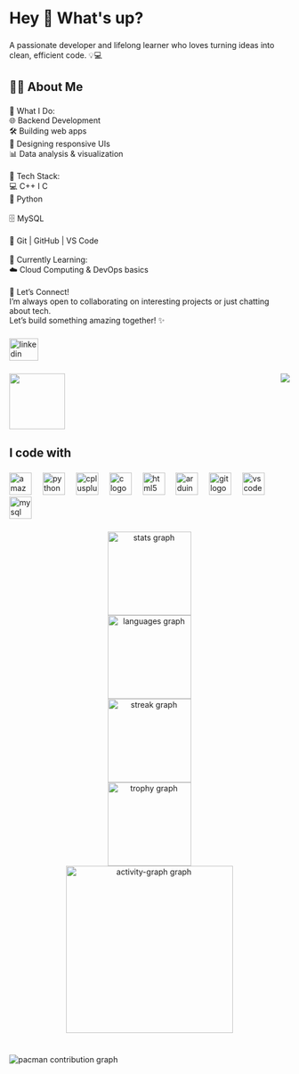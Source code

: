 <h1 align="left">Hey 👋 What's up?</h1>

###

<p align="left">A passionate developer and lifelong learner who loves turning ideas into clean, efficient code. 💡💻</p>

###

<h2 align="left">👩‍💻 About Me</h2>

###

<p align="left">🚀 What I Do:<br>🌐  Backend Development<br>🛠️ Building web apps<br>🎨 Designing responsive UIs<br>📊 Data analysis & visualization<br><br>💼 Tech Stack:<br>💻 C++ I C <br>🐍 Python <br><br>🗄️   MySQL<br><br>🔧 Git | GitHub | VS Code<br><br>🌱 Currently Learning:<br>☁️ Cloud Computing & DevOps basics<br><br>🤝 Let’s Connect!<br>I’m always open to collaborating on interesting projects or just chatting about tech.<br>Let’s build something amazing together! ✨</p>

###

<div align="left">
  <a href="https://www.linkedin.com/in/richa-jha-6b5579352/" target="_blank">
    <img src="https://raw.githubusercontent.com/maurodesouza/profile-readme-generator/master/src/assets/icons/social/linkedin/default.svg" width="52" height="40" alt="linkedin logo"  />
  </a>
</div>

###

<img align="right" src="https://visitor-badge.laobi.icu/badge?page_id=Richa0809.Richa0809&left_color=brown&right_color=beige"  />

###

<img align="left" height="100" src="https://i.imgflip.com/65efzo.gif"  />

###

<br clear="both">

<h2 align="left">I code with</h2>

###

<div align="left">
  <img src="https://cdn.jsdelivr.net/gh/devicons/devicon/icons/amazonwebservices/amazonwebservices-line-wordmark.svg" height="40" alt="amazonwebservices logo"  />
  <img width="12" />
  <img src="https://cdn.jsdelivr.net/gh/devicons/devicon/icons/python/python-original.svg" height="40" alt="python logo"  />
  <img width="12" />
  <img src="https://cdn.jsdelivr.net/gh/devicons/devicon/icons/cplusplus/cplusplus-original.svg" height="40" alt="cplusplus logo"  />
  <img width="12" />
  <img src="https://cdn.jsdelivr.net/gh/devicons/devicon/icons/c/c-original.svg" height="40" alt="c logo"  />
  <img width="12" />
  <img src="https://cdn.jsdelivr.net/gh/devicons/devicon/icons/html5/html5-original.svg" height="40" alt="html5 logo"  />
  <img width="12" />
  <img src="https://cdn.jsdelivr.net/gh/devicons/devicon/icons/arduino/arduino-original.svg" height="40" alt="arduino logo"  />
  <img width="12" />
  <img src="https://cdn.jsdelivr.net/gh/devicons/devicon/icons/git/git-original.svg" height="40" alt="git logo"  />
  <img width="12" />
  <img src="https://cdn.jsdelivr.net/gh/devicons/devicon/icons/vscode/vscode-original.svg" height="40" alt="vscode logo"  />
  <img width="12" />
  <img src="https://cdn.jsdelivr.net/gh/devicons/devicon/icons/mysql/mysql-original.svg" height="40" alt="mysql logo"  />
</div>

###

<div align="center">
  <img src="https://github-readme-stats.vercel.app/api?username=Richa0809&hide_title=false&hide_rank=false&show_icons=true&include_all_commits=true&count_private=true&disable_animations=false&theme=dracula&locale=en&hide_border=false&order=1" height="150" alt="stats graph" /> <br>
  <img src="https://github-readme-stats.vercel.app/api/top-langs?username=Richa0809&locale=en&hide_title=false&layout=compact&card_width=320&langs_count=5&theme=dracula&hide_border=false&order=2" height="150" alt="languages graph" /> <br>
  <img src="https://streak-stats.demolab.com?user=Richa0809&locale=en&mode=daily&theme=dracula&hide_border=false&border_radius=5&order=3" height="150" alt="streak graph" /> <br>
  <img src="https://github-profile-trophy.vercel.app?username=Richa0809&theme=dracula&column=-1&row=1&margin-w=8&margin-h=8&no-bg=false&no-frame=false&order=4" height="150" alt="trophy graph" /> <br>
  <img src="https://github-readme-activity-graph.vercel.app/graph?username=Richa0809&radius=16&theme=modern-lilac&area=true&order=5" height="300" alt="activity-graph graph"  />
</div>

###

<br clear="both">

<picture>
  <source media="(prefers-color-scheme: dark)" srcset="https://raw.githubusercontent.com/Richa0809/Richa0809/output/pacman-contribution-graph-dark.svg">
  <source media="(prefers-color-scheme: light)" srcset="https://raw.githubusercontent.com/Richa0809/Richa0809/output/pacman-contribution-graph.svg">
  <img alt="pacman contribution graph" src="https://raw.githubusercontent.com/Richa0809/Richa0809/output/pacman-contribution-graph.svg">
</picture>

###

